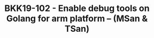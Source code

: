 ---
categories:
- bkk19
description: Uninitialized memory can cause unpredict behavior and be hard to reproduce.
  Also Race conditions are among the most insidious and elusive programming errors.
  They typically cause erratic and mysterious failures, often long after the code
  has been deployed to production. Developers need to pay a lot of effort on testing
  and write code with care. Golang provides runtime tools for detecting those issues.<br
  /> <br /> MemorySanitizer is a dynamic detector of uninitialized memory(UUM) in
  C and C++. The tool is based on compile time instrumentation and relies on bitprecise
  shadow memory at run-time. Shadow propagation technique is used to avoid false positive
  reports on copying of uninitialized memory. Also it’s a part of LLVM trunk and implemented
  as an LLVM optimization pass.<br /> <br /> ThreadSanitizer is a dynamic detector
  of data races, implemented by hybrid algorithm(based on happens-befor and locksets)
  and is a part of compiler-rt in LLVM.<br /> <br /> In this presentation I will share<br
  /> 1, What are MemorySanitizer and ThreadSanitizer<br /> 2, The algorithms of the
  two detectors<br /> 3, The relationship between them and LLVM<br /> 4, How to port
  them into Golang on arm64<br /> 5, The example used in Golang
image: /assets/images/featured-images/bkk19/BKK19-102.png
session_attendee_num: '20'
session_id: BKK19-102
session_room: Session Room 1 (Lotus 1-2)
session_slot:
  end_time: '2019-04-01 14:25:00'
  start_time: '2019-04-01 14:00:00'
session_speakers:
- speaker_bio: Work on Golang for enabling arm port, performance optimization etc.
  speaker_company: Arm
  speaker_image: /assets/images/speakers/bkk19/fangming-fang.jpg
  speaker_location: ''
  speaker_name: Fangming Fang
  speaker_position: senior software engineer
  speaker_username: fangming.fang
session_track: Tools
tag: session
tags:
- Tools
title: BKK19-102 - Enable debug tools on Golang for arm platform – (MSan & TSan)
youtube_video_url: https://www.youtube.com/watch?v=C79yV4fLxrA
amazon_s3_presentation_url: https://static.linaro.org/connect/bkk19/presentations/bkk19-102.pdf
amazon_s3_video_url: https://static.linaro.org/connect/bkk19/videos/bkk19-102.mp4
---